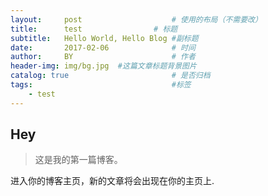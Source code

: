 ```yaml
---
layout:     post   				    # 使用的布局（不需要改）
title:      test				# 标题 
subtitle:   Hello World, Hello Blog #副标题
date:       2017-02-06 				# 时间
author:     BY 						# 作者
header-img: img/bg.jpg 	#这篇文章标题背景图片
catalog: true 						# 是否归档
tags:								#标签
    - test
---
```


## Hey
> 这是我的第一篇博客。

进入你的博客主页，新的文章将会出现在你的主页上.
